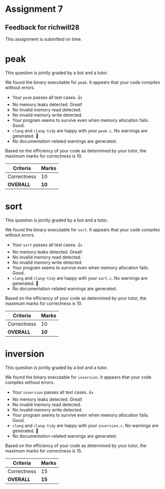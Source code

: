 # Assignment 7
## Feedback for richwill28

This assignment is submitted on time. 

# peak
This question is jointly graded by a bot and a tutor.

We found the binary executable for `peak`.  It appears that your code compiles without errors.

* Your `peak` passes all test cases. :thumbsup:
* No memory leaks detected.  Great!
* No invalid memory read detected.
* No invalid memory write detected.
* Your program seems to survive even when memory allocation fails.  Good.
* `clang` and `clang-tidy` are happy with your `peak.c`.  No warnings are generated.  :confetti_ball:
* No documentation-related warnings are generated. 

Based on the efficiency of your code as determined by your tutor, the maximum marks for correctness is 10.

| Criteria      | Marks          |
| --------------|--------------- |
| Correctness   | 10 |
| **OVERALL**     | **10** |
# sort
This question is jointly graded by a bot and a tutor.

We found the binary executable for `sort`.  It appears that your code compiles without errors.

* Your `sort` passes all test cases. :thumbsup:
* No memory leaks detected.  Great!
* No invalid memory read detected.
* No invalid memory write detected.
* Your program seems to survive even when memory allocation fails.  Good.
* `clang` and `clang-tidy` are happy with your `sort.c`.  No warnings are generated.  :confetti_ball:
* No documentation-related warnings are generated. 

Based on the efficiency of your code as determined by your tutor, the maximum marks for correctness is 10.

| Criteria      | Marks          |
| --------------|--------------- |
| Correctness   | 10 |
| **OVERALL**     | **10** |
# inversion
This question is jointly graded by a bot and a tutor.

We found the binary executable for `inversion`.  It appears that your code compiles without errors.

* Your `inversion` passes all test cases. :thumbsup:
* No memory leaks detected.  Great!
* No invalid memory read detected.
* No invalid memory write detected.
* Your program seems to survive even when memory allocation fails.  Good.
* `clang` and `clang-tidy` are happy with your `inversion.c`.  No warnings are generated.  :confetti_ball:
* No documentation-related warnings are generated. 

Based on the efficiency of your code as determined by your tutor, the maximum marks for correctness is 15.

| Criteria      | Marks          |
| --------------|--------------- |
| Correctness   | 15 |
| **OVERALL**     | **15** |
